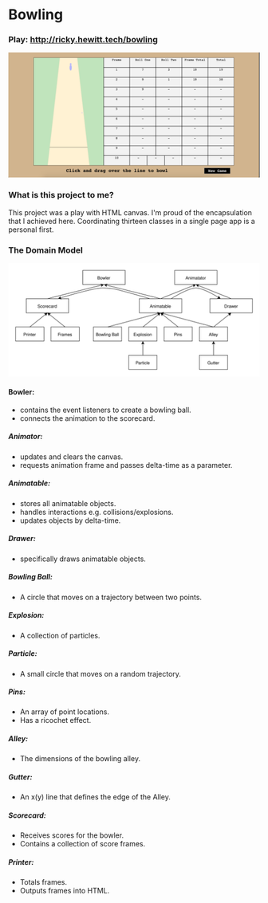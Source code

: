 # Bowling

### Play: http://ricky.hewitt.tech/bowling

![domain model](https://raw.githubusercontent.com/rewitt94/bowling/master/images/bowling.png  )


### What is this project to me?

This project was a play with HTML canvas.
I'm proud of the encapsulation that I achieved here.
Coordinating thirteen classes in a single page app is a personal first.

### The Domain Model

![Alt text](./images/domain-model.svg)

#### Bowler:

- contains the event listeners to create a bowling ball.
- connects the animation to the scorecard.

##### Animator:

- updates and clears the canvas.
- requests animation frame and passes delta-time as a parameter.

##### Animatable:

- stores all animatable objects.
- handles interactions e.g. collisions/explosions.
- updates objects by delta-time.

##### Drawer:

- specifically draws animatable objects.

##### Bowling Ball:

- A circle that moves on a trajectory between two points.

##### Explosion:

- A collection of particles.

##### Particle:

- A small circle that moves on a random trajectory.

##### Pins:

- An array of point locations.
- Has a ricochet effect.

##### Alley:

- The dimensions of the bowling alley.

##### Gutter:

- An x(y) line that defines the edge of the Alley.

##### Scorecard:

- Receives scores for the bowler.
- Contains a collection of score frames.

##### Printer:

- Totals frames.
- Outputs frames into HTML.
